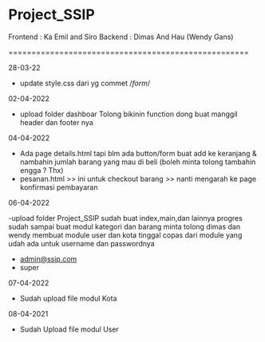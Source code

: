 # Project_SSIP
Frontend : Ka Emil and Siro
Backend : Dimas And Hau (Wendy Gans)

====================================================

28-03-22
- update style.css dari yg commet /*form*/

02-04-2022
- upload folder dashboar
Tolong bikinin function dong buat manggil header dan footer nya

04-04-2022

- Ada page details.html tapi blm ada button/form buat add ke keranjang & nambahin jumlah barang yang mau di beli (boleh minta tolong tambahin engga ? Thx)
- pesanan.html >> ini untuk checkout barang >> nanti mengarah ke page konfirmasi pembayaran

06-04-2022

-upload folder Project_SSIP
sudah buat index,main,dan lainnya
progres sudah sampai buat modul kategori dan barang 
minta tolong dimas dan wendy membuat module user dan kota tinggal copas dari module yang udah ada
untuk username dan passwordnya
- admin@ssip.com
- super

07-04-2022
- Sudah upload file modul Kota

08-04-2021
- Sudah Upload file modul User
